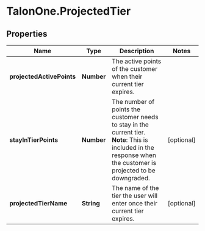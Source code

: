 # TalonOne.ProjectedTier

## Properties

Name | Type | Description | Notes
------------ | ------------- | ------------- | -------------
**projectedActivePoints** | **Number** | The active points of the customer when their current tier expires. | 
**stayInTierPoints** | **Number** | The number of points the customer needs to stay in the current tier.  **Note**: This is included in the response when the customer is projected to be downgraded.  | [optional] 
**projectedTierName** | **String** | The name of the tier the user will enter once their current tier expires. | [optional] 


